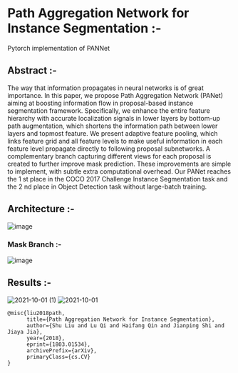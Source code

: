 # Path Aggregation Network for Instance Segmentation :- 

Pytorch implementation of PANNet

## Abstract :- 
The way that information propagates in neural networks
is of great importance. In this paper, we propose Path Aggregation Network (PANet) aiming at boosting information
flow in proposal-based instance segmentation framework.
Specifically, we enhance the entire feature hierarchy with
accurate localization signals in lower layers by bottom-up
path augmentation, which shortens the information path between lower layers and topmost feature. We present adaptive feature pooling, which links feature grid and all feature levels to make useful information in each feature level
propagate directly to following proposal subnetworks. A
complementary branch capturing different views for each
proposal is created to further improve mask prediction.
These improvements are simple to implement, with subtle extra computational overhead. Our PANet reaches the
1
st place in the COCO 2017 Challenge Instance Segmentation task and the 2
nd place in Object Detection task without large-batch training.

## Architecture :- 
![image](https://user-images.githubusercontent.com/76057253/135566175-81809520-6f6c-4ae7-88e5-5486cc1894e0.png)

### Mask Branch :- 
![image](https://user-images.githubusercontent.com/76057253/135566234-4da2fbbf-cc6e-446e-b548-74170919cb2e.png)

## Results :- 


![2021-10-01 (1)](https://user-images.githubusercontent.com/76057253/135566592-b193d2a0-fbb7-420b-8500-e034012f73b4.png)
![2021-10-01](https://user-images.githubusercontent.com/76057253/135566596-f8d87f95-59b5-4657-bf9c-d2f5724cd187.png)

```
@misc{liu2018path,
      title={Path Aggregation Network for Instance Segmentation}, 
      author={Shu Liu and Lu Qi and Haifang Qin and Jianping Shi and Jiaya Jia},
      year={2018},
      eprint={1803.01534},
      archivePrefix={arXiv},
      primaryClass={cs.CV}
}
```
